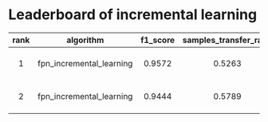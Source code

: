 # Leaderboard of incremental learning


|rank  |algorithm                |f1_score  |samples_transfer_ratio|paradigm           |basemodel  |learning_rate  |momentum  |threshold_img |threshold_box |time               |
|:----:|:-----------------------:|:--------:|:--------------------:|:-----------------:|:---------:|:-------------:|:--------:|:------------:|:------------:|-------------------|
|1     |fpn_incremental_learning | 0.9572   |0.5263                |incrementallearning|FPN        | 0.1           | 0.95     | 0.9          |0.9           |2022-07-07 20:14:12|
|2     |fpn_incremental_learning | 0.9444   |0.5789                |incrementallearning|FPN        | 0.1           | 0.5      | 0.9          |0.9           |2022-07-07 20:20:57|